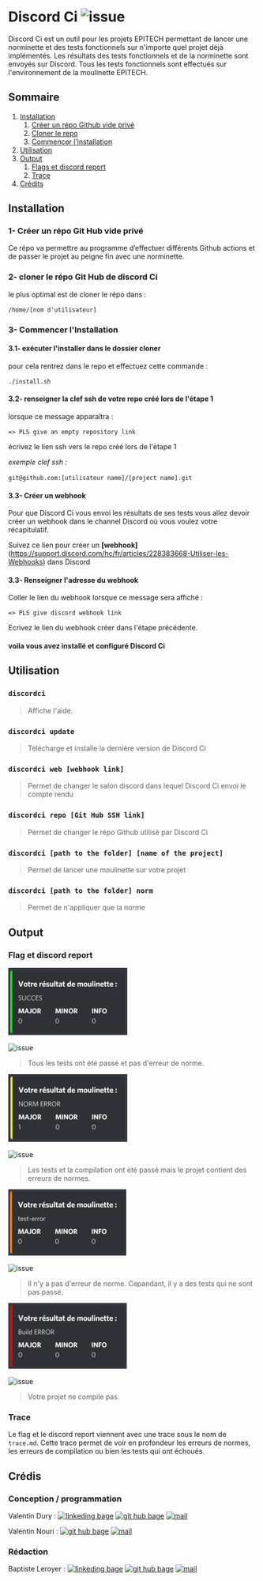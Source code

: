 
# Discord Ci ![issue](https://img.shields.io/github/issues/vavarier/install-discord-action?label=Discordci%20issue%27s&style=for-the-badge)

Discord Ci est un outil pour les projets EPITECH permettant de lancer une norminette et des tests fonctionnels sur n'importe quel projet déjà implémentés.
Les résultats des tests fonctionnels et de la norminette sont envoyés sur Discord.
Tous les tests fonctionnels sont effectués sur l'environnement de la moulinette EPITECH.

## Sommaire

1. [Installation](#installation0)
    1. [Créer un répo Github vide privé](#installation1)
    2. [Cloner le repo](#installation2)
    3. [Commencer l’installation](#installation3)
2. [Utilisation](#utilisation)
3. [Output](#output)
    1. [Flags et discord report](#output1)
    2. [Trace](#output2)
4. [Crédits](#credits)

## Installation <a name="installation0"></a>

### 1- Créer un répo Git Hub vide privé <a name="installation1"></a>

Ce répo va permettre au programme d’effectuer différents Github actions et de passer le projet au peigne fin avec une norminette.

### 2- cloner le répo Git Hub de discord Ci <a name="installation2"></a>

le plus optimal est de cloner le répo dans :
```
/home/[nom d'utilisateur]
```

### 3- Commencer l'Installation <a name="installation3"></a>

#### 3.1- exécuter l'installer dans le dossier cloner

pour cela rentrez dans le repo et effectuez cette commande :
```bas
./install.sh
```

#### 3.2- renseigner la clef ssh de votre repo créé lors de l'étape 1

lorsque ce message apparaîtra :
```
=> PLS give an empty repository link
```
écrivez le lien ssh vers le repo créé lors de l'étape 1

_exemple_ _clef_ _ssh_ _:_

``git@github.com:[utilisateur name]/[project name].git``

#### 3.3- Créer un webhook

Pour que Discord Ci vous envoi les résultats de ses tests vous allez devoir créer un webhook dans le channel Discord où vous voulez votre récapitulatif.

Suivez ce lien pour créer un **[webhook]**(https://support.discord.com/hc/fr/articles/228383668-Utiliser-les-Webhooks) dans Discord

#### 3.3- Renseigner l'adresse du webhook

Coller le lien du webhook lorsque ce message sera affiché :
```
=> PLS give discord webhook link
```

Ecrivez le lien du webhook créer dans l'étape précédente.

#### voila vous avez installé et configuré Discord Ci

## Utilisation <a name="utilisation"></a>

### ``discordci``

> Affiche l'aide.

### ``discordci update``

> Télécharge et installe la dernière version de Discord Ci

### ``discordci web [webhook link]``

> Permet de changer le salon discord dans lequel Discord Ci envoi le compte rendu

### ``discordci repo [Git Hub SSH link]``

> Permet de changer le répo Github utilisé par Discord Ci

### ``discordci [path to the folder] [name of the project]``

> Permet de lancer une moulinette sur votre projet

### ``discordci [path to the folder] norm``

> Permet de n'appliquer que la norme

## Output <a name="output"></a>

### Flag et discord report <a name="output1"></a>

![green_discord_report](https://github.com/vavarier/install-discord-action/blob/main/readme-src/green_discord_report_resized.png)

![issue](https://img.shields.io/badge/mouli-success-light--green?style=for-the-badge&logo=Cachet)
> Tous les tests ont été passé et pas d'erreur de norme.

![yellow_discord_report](https://github.com/vavarier/install-discord-action/blob/main/readme-src/yellow_discord_report_resized.png)

![issue](https://img.shields.io/badge/mouli-norm%20error-ffff00?style=for-the-badge&logo=Swagger)
> Les tests et la compilation ont été passé mais le projet contient des erreurs de normes.

![orange_discord_report](https://github.com/vavarier/install-discord-action/blob/main/readme-src/orange_discord_report_resized.png)

![issue](https://img.shields.io/badge/mouli-test%20error-ff7f00?style=for-the-badge&logo=Speedtest)
> Il n'y a pas d'erreur de norme. Cepandant, il y a des tests qui ne sont pas passé.

![red_discord_report](https://github.com/vavarier/install-discord-action/blob/main/readme-src/red_discord_report_resized.png)

![issue](https://img.shields.io/badge/mouli-build%20error-ff0000?style=for-the-badge&logo=ZeroMQ)
> Votre projet ne compile pas.

### Trace <a name="output2"></a>

Le flag et le discord report viennent avec une trace sous le nom de ``trace.md``.
Cette trace permet de voir en profondeur les erreurs de normes, les erreurs de compilation ou bien les tests qui ont échoués.


## Crédis <a name="credis"></a>

### Conception / programmation

Valentin Dury :
[![linkeding bage](https://img.shields.io/badge/-linkedind-0A66C2?logo=linkedin&style=for-the-badge)](https://www.linkedin.com/in/valentin-dury/)
[![git hub bage](https://img.shields.io/badge/-GitHub-181717?logo=GitHub&style=for-the-badge)](https://github.com/Ardorax)
[![mail](https://img.shields.io/badge/-Mail-0078D4?logo=Microsoft-Outlook&style=for-the-badge)](mailto:valentin.dury@epitech.eu)

Valentin Nouri :
[![git hub bage](https://img.shields.io/badge/-GitHub-181717?logo=GitHub&style=for-the-badge)](https://github.com/)
[![mail](https://img.shields.io/badge/-Mail-0078D4?logo=Microsoft-Outlook&style=for-the-badge)](mailto:valentin.nouri@epitech.eu)

### Rédaction

Baptiste Leroyer :
[![linkeding bage](https://img.shields.io/badge/-linkedind-0A66C2?logo=linkedin&style=for-the-badge)](https://www.linkedin.com/in/baptiste-leroyer-a69894227/)
[![git hub bage](https://img.shields.io/badge/-GitHub-181717?logo=GitHub&style=for-the-badge)](https://github.com/ZiplEix)
[![mail](https://img.shields.io/badge/-Mail-0078D4?logo=Microsoft-Outlook&style=for-the-badge)](mailto:baptiste.leroyer@epitech.eu)
